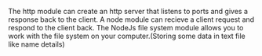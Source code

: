 The http module can create an http server that listens to ports and gives a response back to the client.
A node module can recieve a client request and respond to the client back.
The NodeJs file system module allows you to work with the file system on your computer.(Storing some data in text file like name details)


